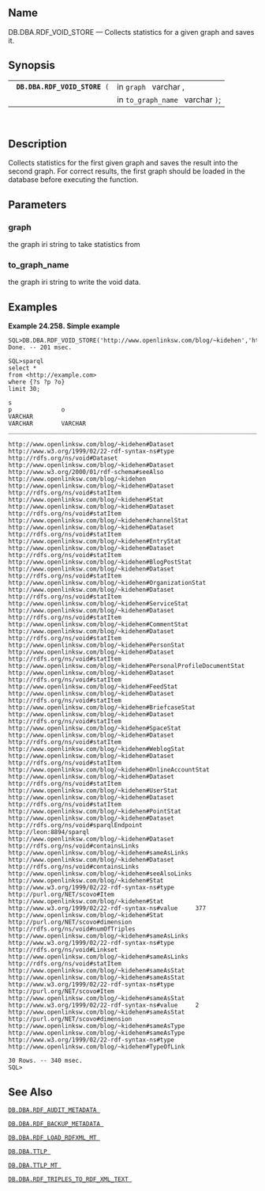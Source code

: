 <div id="fn_rdf_void_store" class="refentry">

<div class="titlepage">

</div>

<div class="refnamediv">

## Name

DB.DBA.RDF_VOID_STORE — Collects statistics for a given graph and saves
it.

</div>

<div class="refsynopsisdiv">

## Synopsis

<div id="fsyn_rdf_void_store" class="funcsynopsis">

|                                    |                                  |
|------------------------------------|----------------------------------|
| ` `**`DB.DBA.RDF_VOID_STORE`**` (` | in `graph ` varchar ,            |
|                                    | in `to_graph_name ` varchar `)`; |

<div class="funcprototype-spacer">

 

</div>

</div>

</div>

<div id="desc_rdf_void_store" class="refsect1">

## Description

Collects statistics for the first given graph and saves the result into
the second graph. For correct results, the first graph should be loaded
in the database before executing the function.

</div>

<div id="params_rdf_void_store" class="refsect1">

## Parameters

<div id="id100435" class="refsect2">

### graph

the graph iri string to take statistics from

</div>

<div id="id100438" class="refsect2">

### to_graph_name

the graph iri string to write the void data.

</div>

</div>

<div id="examples_rdf_void_store" class="refsect1">

## Examples

<div id="ex_rdf_void_store" class="example">

**Example 24.258. Simple example**

<div class="example-contents">

``` screen
SQL>DB.DBA.RDF_VOID_STORE('http://www.openlinksw.com/blog/~kidehen','http://example.com');
Done. -- 201 msec.

SQL>sparql
select *
from <http://example.com>
where {?s ?p ?o}
limit 30;

s                                                                                 p              o
VARCHAR                                                                           VARCHAR        VARCHAR
_______________________________________________________________________________

http://www.openlinksw.com/blog/~kidehen#Dataset                                   http://www.w3.org/1999/02/22-rdf-syntax-ns#type      http://rdfs.org/ns/void#Dataset
http://www.openlinksw.com/blog/~kidehen#Dataset                                   http://www.w3.org/2000/01/rdf-schema#seeAlso         http://www.openlinksw.com/blog/~kidehen
http://www.openlinksw.com/blog/~kidehen#Dataset                                   http://rdfs.org/ns/void#statItem                     http://www.openlinksw.com/blog/~kidehen#Stat
http://www.openlinksw.com/blog/~kidehen#Dataset                                   http://rdfs.org/ns/void#statItem                     http://www.openlinksw.com/blog/~kidehen#channelStat
http://www.openlinksw.com/blog/~kidehen#Dataset                                   http://rdfs.org/ns/void#statItem                     http://www.openlinksw.com/blog/~kidehen#EntryStat
http://www.openlinksw.com/blog/~kidehen#Dataset                                   http://rdfs.org/ns/void#statItem                     http://www.openlinksw.com/blog/~kidehen#BlogPostStat
http://www.openlinksw.com/blog/~kidehen#Dataset                                   http://rdfs.org/ns/void#statItem                     http://www.openlinksw.com/blog/~kidehen#OrganizationStat
http://www.openlinksw.com/blog/~kidehen#Dataset                                   http://rdfs.org/ns/void#statItem                     http://www.openlinksw.com/blog/~kidehen#ServiceStat
http://www.openlinksw.com/blog/~kidehen#Dataset                                   http://rdfs.org/ns/void#statItem                     http://www.openlinksw.com/blog/~kidehen#CommentStat
http://www.openlinksw.com/blog/~kidehen#Dataset                                   http://rdfs.org/ns/void#statItem                     http://www.openlinksw.com/blog/~kidehen#PersonStat
http://www.openlinksw.com/blog/~kidehen#Dataset                                   http://rdfs.org/ns/void#statItem                     http://www.openlinksw.com/blog/~kidehen#PersonalProfileDocumentStat
http://www.openlinksw.com/blog/~kidehen#Dataset                                   http://rdfs.org/ns/void#statItem                     http://www.openlinksw.com/blog/~kidehen#FeedStat
http://www.openlinksw.com/blog/~kidehen#Dataset                                   http://rdfs.org/ns/void#statItem                     http://www.openlinksw.com/blog/~kidehen#BriefcaseStat
http://www.openlinksw.com/blog/~kidehen#Dataset                                   http://rdfs.org/ns/void#statItem                     http://www.openlinksw.com/blog/~kidehen#SpaceStat
http://www.openlinksw.com/blog/~kidehen#Dataset                                   http://rdfs.org/ns/void#statItem                     http://www.openlinksw.com/blog/~kidehen#WeblogStat
http://www.openlinksw.com/blog/~kidehen#Dataset                                   http://rdfs.org/ns/void#statItem                     http://www.openlinksw.com/blog/~kidehen#OnlineAccountStat
http://www.openlinksw.com/blog/~kidehen#Dataset                                   http://rdfs.org/ns/void#statItem                     http://www.openlinksw.com/blog/~kidehen#UserStat
http://www.openlinksw.com/blog/~kidehen#Dataset                                   http://rdfs.org/ns/void#statItem                     http://www.openlinksw.com/blog/~kidehen#PointStat
http://www.openlinksw.com/blog/~kidehen#Dataset                                   http://rdfs.org/ns/void#sparqlEndpoint               http://leon:8894/sparql
http://www.openlinksw.com/blog/~kidehen#Dataset                                   http://rdfs.org/ns/void#containsLinks                http://www.openlinksw.com/blog/~kidehen#sameAsLinks
http://www.openlinksw.com/blog/~kidehen#Dataset                                   http://rdfs.org/ns/void#containsLinks                http://www.openlinksw.com/blog/~kidehen#seeAlsoLinks
http://www.openlinksw.com/blog/~kidehen#Stat                                      http://www.w3.org/1999/02/22-rdf-syntax-ns#type      http://purl.org/NET/scovo#Item
http://www.openlinksw.com/blog/~kidehen#Stat                                      http://www.w3.org/1999/02/22-rdf-syntax-ns#value     377
http://www.openlinksw.com/blog/~kidehen#Stat                                      http://purl.org/NET/scovo#dimension                  http://rdfs.org/ns/void#numOfTriples
http://www.openlinksw.com/blog/~kidehen#sameAsLinks                               http://www.w3.org/1999/02/22-rdf-syntax-ns#type                  http://rdfs.org/ns/void#Linkset
http://www.openlinksw.com/blog/~kidehen#sameAsLinks                               http://rdfs.org/ns/void#statItem                     http://www.openlinksw.com/blog/~kidehen#sameAsStat
http://www.openlinksw.com/blog/~kidehen#sameAsStat                                http://www.w3.org/1999/02/22-rdf-syntax-ns#type      http://purl.org/NET/scovo#Item
http://www.openlinksw.com/blog/~kidehen#sameAsStat                                http://www.w3.org/1999/02/22-rdf-syntax-ns#value     2
http://www.openlinksw.com/blog/~kidehen#sameAsStat                                http://purl.org/NET/scovo#dimension                  http://www.openlinksw.com/blog/~kidehen#sameAsType
http://www.openlinksw.com/blog/~kidehen#sameAsType                                http://www.w3.org/1999/02/22-rdf-syntax-ns#type      http://www.openlinksw.com/blog/~kidehen#TypeOfLink

30 Rows. -- 340 msec.
SQL>
```

</div>

</div>

  

</div>

<div id="seealso_rdf_void_store" class="refsect1">

## See Also

<a href="fn_rdf_audit_metadata.html" class="link"
title="DB.DBA.RDF_AUDIT_METADATA"><code
class="function">DB.DBA.RDF_AUDIT_METADATA </code></a>

<a href="fn_rdf_backup_metadata.html" class="link"
title="DB.DBA.RDF_BACKUP_METADATA"><code
class="function">DB.DBA.RDF_BACKUP_METADATA </code></a>

<a href="fn_rdf_load_rdfxml_mt.html" class="link"
title="DB.DBA.RDF_LOAD_RDFXML_MT"><code
class="function">DB.DBA.RDF_LOAD_RDFXML_MT </code></a>

<a href="fn_ttlp.html" class="link" title="DB.DBA.TTLP"><code
class="function">DB.DBA.TTLP </code></a>

<a href="fn_ttlp_mt.html" class="link" title="DB.DBA.TTLP_MT"><code
class="function">DB.DBA.TTLP_MT </code></a>

<a href="fn_rdf_triples_to_rdf_xml_text.html" class="link"
title="DB.DBA.RDF_TRIPLES_TO_RDF_XML_TEXT"><code
class="function">DB.DBA.RDF_TRIPLES_TO_RDF_XML_TEXT </code></a>

</div>

</div>
